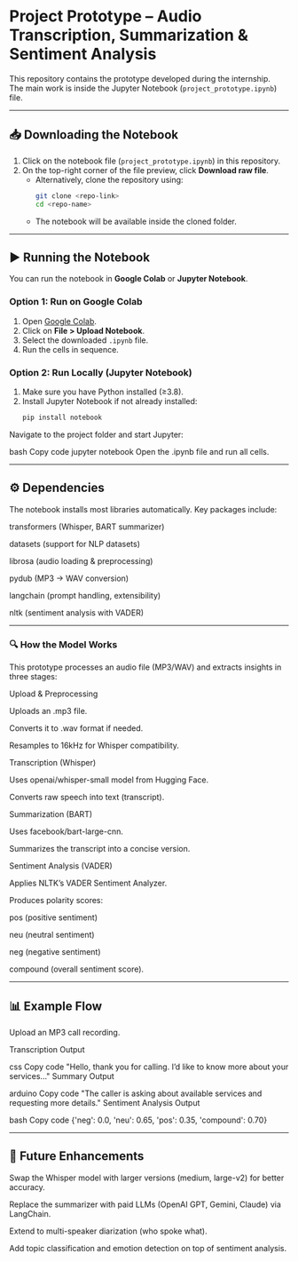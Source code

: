 # Project Prototype – Audio Transcription, Summarization & Sentiment Analysis

This repository contains the prototype developed during the internship.  
The main work is inside the Jupyter Notebook (`project_prototype.ipynb`) file.  

---

## 📥 Downloading the Notebook

1. Click on the notebook file (`project_prototype.ipynb`) in this repository.  
2. On the top-right corner of the file preview, click **Download raw file**.  
   - Alternatively, clone the repository using:  
     ```bash
     git clone <repo-link>
     cd <repo-name>
     ```
   - The notebook will be available inside the cloned folder.  

---

## ▶️ Running the Notebook

You can run the notebook in **Google Colab** or **Jupyter Notebook**.

### Option 1: Run on Google Colab  
1. Open [Google Colab](https://colab.research.google.com/).  
2. Click on **File > Upload Notebook**.  
3. Select the downloaded `.ipynb` file.  
4. Run the cells in sequence.  

### Option 2: Run Locally (Jupyter Notebook)  
1. Make sure you have Python installed (≥3.8).  
2. Install Jupyter Notebook if not already installed:  
   ```bash
   pip install notebook
Navigate to the project folder and start Jupyter:

bash
Copy code
jupyter notebook
Open the .ipynb file and run all cells.

--- 

## ⚙️ Dependencies
The notebook installs most libraries automatically. Key packages include:

transformers (Whisper, BART summarizer)

datasets (support for NLP datasets)

librosa (audio loading & preprocessing)

pydub (MP3 → WAV conversion)

langchain (prompt handling, extensibility)

nltk (sentiment analysis with VADER)

---

### 🔍 How the Model Works
This prototype processes an audio file (MP3/WAV) and extracts insights in three stages:

Upload & Preprocessing

Uploads an .mp3 file.

Converts it to .wav format if needed.

Resamples to 16kHz for Whisper compatibility.

Transcription (Whisper)

Uses openai/whisper-small model from Hugging Face.

Converts raw speech into text (transcript).

Summarization (BART)

Uses facebook/bart-large-cnn.

Summarizes the transcript into a concise version.

Sentiment Analysis (VADER)

Applies NLTK’s VADER Sentiment Analyzer.

Produces polarity scores:

pos (positive sentiment)

neu (neutral sentiment)

neg (negative sentiment)

compound (overall sentiment score).

---

## 📊 Example Flow
Upload an MP3 call recording.

Transcription Output

css
Copy code
"Hello, thank you for calling. I’d like to know more about your services..."
Summary Output

arduino
Copy code
"The caller is asking about available services and requesting more details."
Sentiment Analysis Output

bash
Copy code
{'neg': 0.0, 'neu': 0.65, 'pos': 0.35, 'compound': 0.70}

---

## 🚀 Future Enhancements
Swap the Whisper model with larger versions (medium, large-v2) for better accuracy.

Replace the summarizer with paid LLMs (OpenAI GPT, Gemini, Claude) via LangChain.

Extend to multi-speaker diarization (who spoke what).

Add topic classification and emotion detection on top of sentiment analysis.

